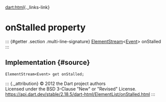 [dart:html](../../dart-html/dart-html-library){._links-link}

onStalled property
==================

::: {#getter .section .multi-line-signature}
[ElementStream](../elementstream-class)\<[Event](../event-class)\>
onStalled
:::

Implementation {#source}
--------------

``` {.language-dart data-language="dart"}
ElementStream<Event> get onStalled;
```

::: {._attribution}
© 2012 the Dart project authors\
Licensed under the BSD 3-Clause \"New\" or \"Revised\" License.\
<https://api.dart.dev/stable/2.18.5/dart-html/ElementList/onStalled.html>
:::
